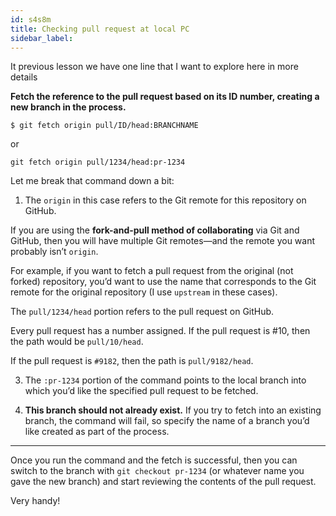 ```yaml
---
id: s4s8m
title: Checking pull request at local PC
sidebar_label:
---
```


It previous lesson we have one line that I want to explore here in more details

**Fetch the reference to the pull request based on its ID number, creating a new branch in the process.**

`$ git fetch origin pull/ID/head:BRANCHNAME`

or

`git fetch origin pull/1234/head:pr-1234`


Let me break that command down a bit:

1. The `origin` in this case refers to the Git remote
for this repository on GitHub.

If you are using the
**fork-and-pull method of collaborating**
via Git and GitHub,
then you will have multiple Git remotes—and
the remote you want probably isn’t `origin`.

For example, if you want to fetch a pull request
 from the original (not forked) repository,
 you’d want to use the name that corresponds
 to the Git remote for the original repository
 (I use `upstream` in these cases).

The `pull/1234/head` portion refers to the pull request
 on GitHub.

Every pull request has a number assigned.
If the pull request is #10, then the path would be `pull/10/head`.

If the pull request is `#9182`, then the path is `pull/9182/head`.

3. The `:pr-1234` portion of the command points to the
local branch into which you’d like the specified pull request
 to be fetched.

 4. **This branch should not already exist.**
 If you try to fetch into an existing branch,
 the command will fail, so specify the name of a
 branch you’d like created as part of the process.

---

Once you run the command and the fetch is successful,
then you can switch to the branch with
`git checkout pr-1234` (or whatever name you gave the new branch)
and start reviewing the contents of the pull request.

Very handy!

